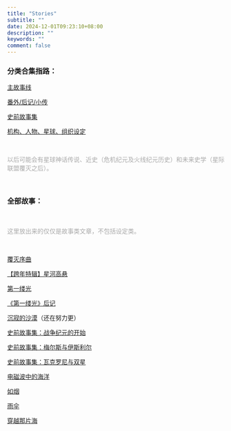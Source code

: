 ```yaml
---
title: "Stories"
subtitle: ""
date: 2024-12-01T09:23:10+08:00
description: ""
keywords: ""
comment: false
---
```


### 分类合集指路：

[主故事线](/categories/main-stories)

[番外/后记/小传](/categories/specials)

[史前故事集](/categories/prehistoric-tales)

[机构、人物、星球、组织设定](/categories/settings)

<br/>

<font color=#A9A9A9> 

以后可能会有星球神话传说、近史（危机纪元及火线纪元历史）和未来史学（星际联盟覆灭之后）。 

</font>

<br/>

### 全部故事：

<br/>

<font color=#A9A9A9> 

这里放出来的仅仅是故事类文章，不包括设定类。 

</font>

<br/>

[覆灭序曲](/posts/preludeofdestruction)

[【跨年特辑】星河高悬](/posts/howhighthestars)

[第一缕光](/posts/thefirstdawn)

[《第一缕光》后记](/posts/afterthefirstdawn)

[沉寂的沙漠](/posts/desertofsilence)（还在努力更）

[史前故事集：战争纪元的开始](/posts/thebeginningoferaofwar)

[史前故事集：梅尔斯与伊斯利尔](/posts/melsandisiril)

[史前故事集：瓦克罗尼与双星](/posts/vakronneandthedoublestar)

[电磁波中的海洋](/posts/oceanoftheetherwave)

[如烟](/posts/astimefliesby)

[雨伞](/posts/umbrella)

[穿越那片海](/posts/gothroughthesea)